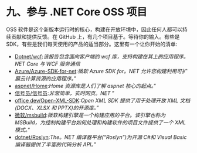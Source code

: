 # 九、参与 .NET Core OSS 项目

OSS 软件是这个新版本运行时的核心，构建在开放环境中，因此任何人都可以持续贡献和提供反馈。在 GitHub 上，有几个项目基于。等待你的输入。有些是 SDK，有些是我们每天使用的产品的适当部分。这里有一个让你开始的清单:

*   [Dotnet/wcf](https://github.com/dotnet/codeformatter):*该报告包含面向客户端的 wcf 库，支持构建在其上的应用程序。NET Core 与 WCF 服务通信*
*   [Azure/Azure-SDK-for-net](https://github.com/Azure/azure-sdk-for-net):*微软 Azure SDK for。NET 允许您构建利用可扩展云计算资源的应用程序。*”
*   [aspnet/Home](https://github.com/dotnet/core/blob/master/release-notes/1.0/RC1-RC2_API_diff.md):*Home 资源库是人们了解 aspnet 核心的起点。*”
*   [信号员/信号员](http://semver.org/):*非常简单，实时网页。NET* ”
*   [office dev/Open-XML-SDK](https://github.com/dotnet/corefx/issues/381):*Open XML SDK 提供了用于处理开放 XML 文档(DOCX、XLSX 和 PPTX)的开源库。”*
*   [微软/msbuild](https://github.com/Microsoft/msbuild):*微软构建引擎是一个构建应用的平台。该引擎也称为 MSBuild，为控制构建平台如何处理和构建软件的项目文件提供了一个 XML 模式。*”
*   [dotnet/Roslyn](http://itadevconn.azurewebsites.net):*The。NET 编译器平台(“Roslyn”)为开源 C#和 Visual Basic 编译器提供了丰富的代码分析 API。*”
